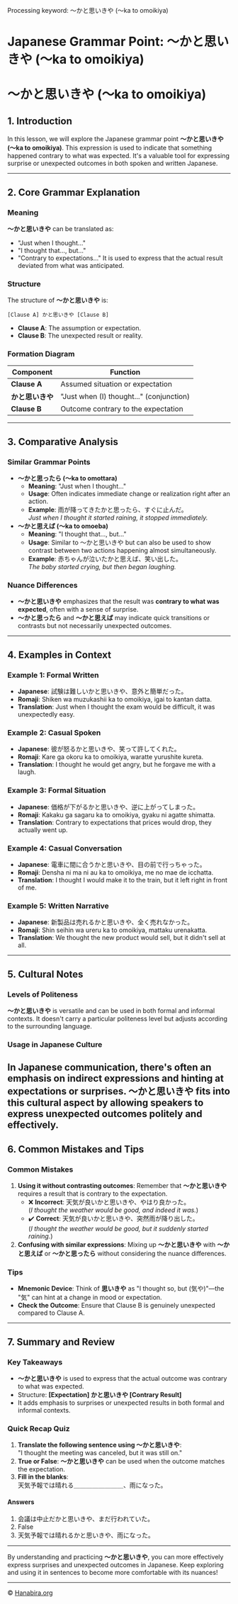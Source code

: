 Processing keyword: ～かと思いきや (〜ka to omoikiya)
# Japanese Grammar Point: ～かと思いきや (〜ka to omoikiya)
# ～かと思いきや (〜ka to omoikiya)
## 1. Introduction
In this lesson, we will explore the Japanese grammar point **～かと思いきや (〜ka to omoikiya)**. This expression is used to indicate that something happened contrary to what was expected. It's a valuable tool for expressing surprise or unexpected outcomes in both spoken and written Japanese.

---
## 2. Core Grammar Explanation
### Meaning
**～かと思いきや** can be translated as:
- "Just when I thought..."
- "I thought that..., but..."
- "Contrary to expectations..."
It is used to express that the actual result deviated from what was anticipated.
### Structure
The structure of **～かと思いきや** is:
```plaintext
[Clause A] かと思いきや [Clause B]
```
- **Clause A**: The assumption or expectation.
- **Clause B**: The unexpected result or reality.
### Formation Diagram
| **Component**     | **Function**                                |
|-------------------|---------------------------------------------|
| **Clause A**      | Assumed situation or expectation            |
| **かと思いきや**  | "Just when (I) thought..." (conjunction)    |
| **Clause B**      | Outcome contrary to the expectation         |
---
## 3. Comparative Analysis
### Similar Grammar Points
- **～かと思ったら (～ka to omottara)**
  - **Meaning**: "Just when I thought..."
  - **Usage**: Often indicates immediate change or realization right after an action.
  - **Example**: 雨が降ってきたかと思ったら、すぐに止んだ。  
    *Just when I thought it started raining, it stopped immediately.*
- **～かと思えば (～ka to omoeba)**
  - **Meaning**: "I thought that..., but..."
  - **Usage**: Similar to ～かと思いきや but can also be used to show contrast between two actions happening almost simultaneously.
  - **Example**: 赤ちゃんが泣いたかと思えば、笑い出した。  
    *The baby started crying, but then began laughing.*
### Nuance Differences
- **～かと思いきや** emphasizes that the result was **contrary to what was expected**, often with a sense of surprise.
- **～かと思ったら** and **～かと思えば** may indicate quick transitions or contrasts but not necessarily unexpected outcomes.
---
## 4. Examples in Context
### Example 1: Formal Written
- **Japanese**: 試験は難しいかと思いきや、意外と簡単だった。
- **Romaji**: Shiken wa muzukashii ka to omoikiya, igai to kantan datta.
- **Translation**: Just when I thought the exam would be difficult, it was unexpectedly easy.
### Example 2: Casual Spoken
- **Japanese**: 彼が怒るかと思いきや、笑って許してくれた。
- **Romaji**: Kare ga okoru ka to omoikiya, waratte yurushite kureta.
- **Translation**: I thought he would get angry, but he forgave me with a laugh.
### Example 3: Formal Situation
- **Japanese**: 価格が下がるかと思いきや、逆に上がってしまった。
- **Romaji**: Kakaku ga sagaru ka to omoikiya, gyaku ni agatte shimatta.
- **Translation**: Contrary to expectations that prices would drop, they actually went up.
### Example 4: Casual Conversation
- **Japanese**: 電車に間に合うかと思いきや、目の前で行っちゃった。
- **Romaji**: Densha ni ma ni au ka to omoikiya, me no mae de icchatta.
- **Translation**: I thought I would make it to the train, but it left right in front of me.
### Example 5: Written Narrative
- **Japanese**: 新製品は売れるかと思いきや、全く売れなかった。
- **Romaji**: Shin seihin wa ureru ka to omoikiya, mattaku urenakatta.
- **Translation**: We thought the new product would sell, but it didn't sell at all.
---
## 5. Cultural Notes
### Levels of Politeness
**～かと思いきや** is versatile and can be used in both formal and informal contexts. It doesn't carry a particular politeness level but adjusts according to the surrounding language.
### Usage in Japanese Culture
In Japanese communication, there's often an emphasis on indirect expressions and hinting at expectations or surprises. **～かと思いきや** fits into this cultural aspect by allowing speakers to express unexpected outcomes politely and effectively.
---
## 6. Common Mistakes and Tips
### Common Mistakes
1. **Using it without contrasting outcomes**: Remember that **～かと思いきや** requires a result that is contrary to the expectation.
   - ❌ **Incorrect**: 天気が良いかと思いきや、やはり良かった。  
     (*I thought the weather would be good, and indeed it was.*)
   - ✔️ **Correct**: 天気が良いかと思いきや、突然雨が降り出した。  
     (*I thought the weather would be good, but it suddenly started raining.*)
2. **Confusing with similar expressions**: Mixing up **～かと思いきや** with **～かと思えば** or **～かと思ったら** without considering the nuance differences.
### Tips
- **Mnemonic Device**: Think of **思いきや** as "I thought so, but (気や)"—the "気" can hint at a change in mood or expectation.
- **Check the Outcome**: Ensure that Clause B is genuinely unexpected compared to Clause A.
---
## 7. Summary and Review
### Key Takeaways
- **～かと思いきや** is used to express that the actual outcome was contrary to what was expected.
- Structure: **[Expectation] かと思いきや [Contrary Result]**
- It adds emphasis to surprises or unexpected results in both formal and informal contexts.
### Quick Recap Quiz
1. **Translate the following sentence using ～かと思いきや**:  
   "I thought the meeting was canceled, but it was still on."
2. **True or False**: **～かと思いきや** can be used when the outcome matches the expectation.
3. **Fill in the blanks**:  
   天気予報では晴れる＿＿＿＿＿＿＿＿、雨になった。
#### Answers
1. 会議は中止だかと思いきや、まだ行われていた。
2. False
3. 天気予報では晴れるかと思いきや、雨になった。
---
By understanding and practicing **～かと思いきや**, you can more effectively express surprises and unexpected outcomes in Japanese. Keep exploring and using it in sentences to become more comfortable with its nuances!


---

© [Hanabira.org](https://hanabira.org)
